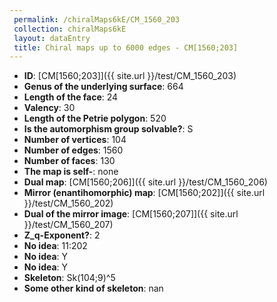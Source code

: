 ```yaml
--- 
 permalink: /chiralMaps6kE/CM_1560_203 
 collection: chiralMaps6kE
 layout: dataEntry
 title: Chiral maps up to 6000 edges - CM[1560;203]
---
```


- **ID**: [CM[1560;203]]({{ site.url }}/test/CM_1560_203)
- **Genus of the underlying surface**: 664
- **Length of the face**: 24
- **Valency**: 30
- **Length of the Petrie polygon**: 520
- **Is the automorphism group solvable?**: S
- **Number of vertices**: 104
- **Number of edges**: 1560
- **Number of faces**: 130
- **The map is self-**: none
- **Dual map**: [CM[1560;206]]({{ site.url }}/test/CM_1560_206)
- **Mirror (enantihomorphic) map**: [CM[1560;202]]({{ site.url }}/test/CM_1560_202)
- **Dual of the mirror image**: [CM[1560;207]]({{ site.url }}/test/CM_1560_207)
- **Z_q-Exponent?**: 2
- **No idea**:  11:202
- **No idea**: Y
- **No idea**: Y
- **Skeleton**: Sk(104;9)^5
- **Some other kind of skeleton**: nan
